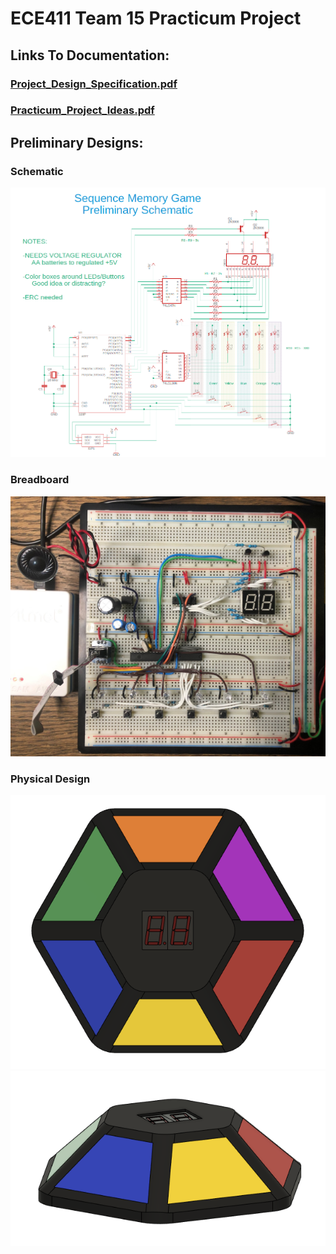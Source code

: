 # ECE411 Team 15 Practicum Project

## Links To Documentation:

### [Project_Design_Specification.pdf](docs/Project_Design_Specification.pdf)

### [Practicum_Project_Ideas.pdf](docs/Practicum_Project_Ideas.pdf)



## Preliminary Designs:

### Schematic
![preliminarySchematic](images/preliminarySchematic.png)

### Breadboard
![preliminaryBreadboard](images/preliminaryBreadboard.jpeg)

### Physical Design
![topView](images/topView.png)
![angleView](images/angleView.png)
